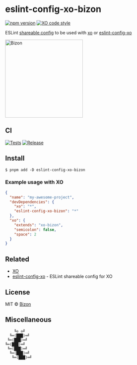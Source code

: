 # eslint-config-xo-bizon

[![npm version](https://badgen.net/npm/v/eslint-config-xo-bizon)](https://www.npmjs.com/package/eslint-config-xo-bizon)
[![XO code style](https://badgen.net/badge/code%20style/XO/cyan)](https://github.com/xojs/xo)

ESLint [shareable config](http://eslint.org/docs/developer-guide/shareable-configs.html) to be used with [xo](https://github.com/xojs/xo) or [eslint-config-xo](https://github.com/xojs/eslint-config-xo)

[<img src="https://files.bizon.solutions/images/logo/bizon-horizontal.png" alt="Bizon" width="250"/>](https://www.bizon.solutions?utm_source=github&utm_medium=readme&utm_campaign=eslint-config-xo-bizon)

## CI

[![Tests](https://github.com/bizon/eslint-config-xo-bizon/actions/workflows/tests.yml/badge.svg)](https://github.com/bizon/eslint-config-xo-bizon/actions/workflows/tests.yml)
[![Release](https://github.com/bizon/eslint-config-xo-bizon/actions/workflows/release.yml/badge.svg)](https://github.com/bizon/eslint-config-xo-bizon/actions/workflows/release.yml)

## Install

```
$ pnpm add -D eslint-config-xo-bizon
```

### Example usage with XO

```json
{
  "name": "my-awesome-project",
  "devDependencies": {
    "xo": "*",
    "eslint-config-xo-bizon": "*"
  },
  "xo": {
    "extends": "xo-bizon",
    "semicolon": false,
    "space": 2
  }
}
```

## Related

- [XO](https://github.com/xojs/xo)
- [eslint-config-xo](https://github.com/xojs/eslint-config-xo) - ESLint shareable config for XO

## License

MIT © [Bizon](https://github.com/bizon)

## Miscellaneous

```
    ╚⊙ ⊙╝
  ╚═(███)═╝
 ╚═(███)═╝
╚═(███)═╝
 ╚═(███)═╝
  ╚═(███)═╝
   ╚═(███)═╝
```
